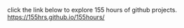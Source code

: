 click the link below to explore 155 hours of github projects. <br>
https://155hrs.github.io/155hours/
